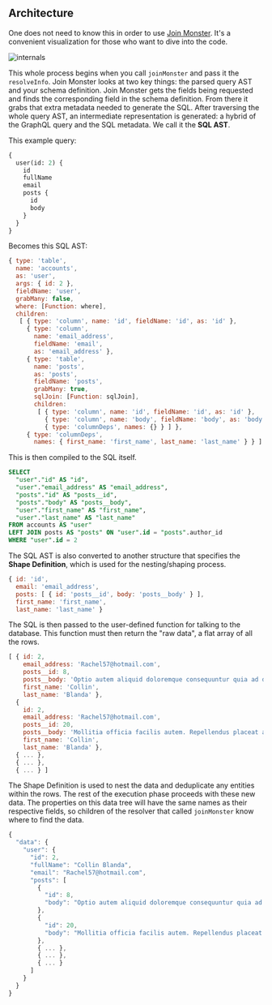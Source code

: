 ## Architecture

One does not need to know this in order to use [Join Monster](https://github.com/stems/join-monster). It's a convenient visualization for those who want to dive into the code.

![internals](img/internals.png)

This whole process begins when you call `joinMonster` and pass it the `resolveInfo`. Join Monster looks at two key things: the parsed query AST and your schema definition. Join Monster gets the fields being requested and finds the corresponding field in the schema definition. From there it grabs that extra metadata needed to generate the SQL. After traversing the whole query AST, an intermediate representation is generated: a hybrid of the GraphQL query and the SQL metadata. We call it the **SQL AST**.

This example query:

```graphql
{
  user(id: 2) {
    id
    fullName
    email
    posts {
      id
      body
    }
  }
}
```

Becomes this SQL AST:

```javascript
{ type: 'table',
  name: 'accounts',
  as: 'user',
  args: { id: 2 },
  fieldName: 'user',
  grabMany: false,
  where: [Function: where],
  children:
   [ { type: 'column', name: 'id', fieldName: 'id', as: 'id' },
     { type: 'column',
       name: 'email_address',
       fieldName: 'email',
       as: 'email_address' },
     { type: 'table',
       name: 'posts',
       as: 'posts',
       fieldName: 'posts',
       grabMany: true,
       sqlJoin: [Function: sqlJoin],
       children:
        [ { type: 'column', name: 'id', fieldName: 'id', as: 'id' },
          { type: 'column', name: 'body', fieldName: 'body', as: 'body' },
          { type: 'columnDeps', names: {} } ] },
     { type: 'columnDeps',
       names: { first_name: 'first_name', last_name: 'last_name' } } ] }
```

This is then compiled to the SQL itself.

```sql
SELECT
  "user"."id" AS "id",
  "user"."email_address" AS "email_address",
  "posts"."id" AS "posts__id",
  "posts"."body" AS "posts__body",
  "user"."first_name" AS "first_name",
  "user"."last_name" AS "last_name"
FROM accounts AS "user"
LEFT JOIN posts AS "posts" ON "user".id = "posts".author_id
WHERE "user".id = 2
```

The SQL AST is also converted to another structure that specifies the **Shape Definition**, which is used for the nesting/shaping process.

```javascript
{ id: 'id',
  email: 'email_address',
  posts: [ { id: 'posts__id', body: 'posts__body' } ],
  first_name: 'first_name',
  last_name: 'last_name' }
```

The SQL is then passed to the user-defined function for talking to the database. This function must then return the "raw data", a flat array of all the rows.

```javascript
[ { id: 2,
    email_address: 'Rachel57@hotmail.com',
    posts__id: 8,
    posts__body: 'Optio autem aliquid doloremque consequuntur quia ad doloribus. Odio dolores et tenetur nihil accusantium saepe quas aliquid ea. Sint est earum debitis quo dolor aperiam. Omnis reiciendis quod omnis saepe est sit necessitatibus.',
    first_name: 'Collin',
    last_name: 'Blanda' },
  {
    id: 2,
    email_address: 'Rachel57@hotmail.com',
    posts__id: 20,
    posts__body: 'Mollitia officia facilis autem. Repellendus placeat assumenda veritatis provident ut praesentium sunt. Fugit atque quia iure doloremque odit voluptas praesentium nobis excepturi. Quam quidem maxime impedit sed doloribus qui qui sint.',
    first_name: 'Collin',
    last_name: 'Blanda' },
  { ... },
  { ... },
  { ... } ]
```

The Shape Definition is used to nest the data and deduplicate any entities within the rows. The rest of the execution phase proceeds with these new data. The properties on this data tree will have the same names as their respective fields, so children of the resolver that called `joinMonster` know where to find the data.

```javascript
{
  "data": {
    "user": {
      "id": 2,
      "fullName": "Collin Blanda",
      "email": "Rachel57@hotmail.com",
      "posts": [
        {
          "id": 8,
          "body": "Optio autem aliquid doloremque consequuntur quia ad doloribus. Odio dolores et tenetur nihil accusantium saepe quas aliquid ea. Sint est earum debitis quo dolor aperiam. Omnis reiciendis quod omnis saepe est sit necessitatibus."
        },
        {
          "id": 20,
          "body": "Mollitia officia facilis autem. Repellendus placeat assumenda veritatis provident ut praesentium sunt. Fugit atque quia iure doloremque odit voluptas praesentium nobis excepturi. Quam quidem maxime impedit sed doloribus qui qui sint."
        },
        { ... },
        { ... },
        { ... }
      ]
    }
  }
}
```

